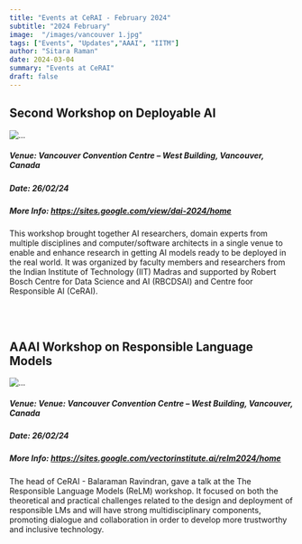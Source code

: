 ```yaml
---
title: "Events at CeRAI - February 2024"
subtitle: "2024 February" 
image:  "/images/vancouver 1.jpg"
tags: ["Events", "Updates","AAAI", "IITM"]
author: "Sitara Raman"
date: 2024-03-04
summary: "Events at CeRAI"
draft: false
---
```


<div class="container mt-5">
        <div class="text-center">
            <h2>Second Workshop on Deployable AI</h2>
        </div>
        <div class="card mb-3">
            <img src="/images/deployable ai.jpg" class="card-img-top" alt="...">
            <div class="card-body">
                <h5 class="card-title">Venue: Vancouver Convention Centre – West Building, Vancouver, Canada</h5>
                <h5 class="card-title">Date: 26/02/24</h5>
                <h5 class="card-title">More Info: <a href="https://sites.google.com/view/dai-2024/home">https://sites.google.com/view/dai-2024/home</a></h5>
                <p class="card-text"> This workshop brought together AI researchers, domain experts from multiple disciplines and computer/software architects in a single venue to enable and enhance research in getting AI models ready to be deployed in the real world. It was organized by faculty members and researchers from the Indian Institute of Technology (IIT) Madras and supported by Robert Bosch Centre for Data Science and AI (RBCDSAI) and Centre foor Responsible AI (CeRAI).</p>
            </div>
        </div>
        <br></br>

<div class="text-center">
            <h2>AAAI Workshop on 
Responsible Language Models </h2>
        </div>
        <div class="card mb-3">
            <img src="/images/responsible language models.jpg" alt="...">
            <div class="card-body">
                <h5 class="card-title">Venue: Venue: Vancouver Convention Centre – West Building, Vancouver, Canada</h5>
                <h5 class="card-title">Date: 26/02/24</h5>
                <h5 class="card-title">More Info: <a href="https://sites.google.com/vectorinstitute.ai/relm2024/home">https://sites.google.com/vectorinstitute.ai/relm2024/home</a></h5>
                <p class="card-text">The head of CeRAI - Balaraman Ravindran, gave a talk at the The Responsible Language Models (ReLM) workshop. It focused on both the theoretical and practical challenges related to the design and deployment of responsible LMs and will have strong multidisciplinary components, promoting dialogue and collaboration in order to develop more trustworthy and inclusive technology.</p>
            </div>
        </div>